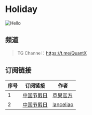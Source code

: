 
# Holiday

![Hello](https://github.com/Moli-X/Resources/raw/main/Icon/Image/Hello3.gif)

## 频道

 > TG Channel：<https://t.me/QuantX>

## 订阅链接

| 序号 | 订阅链接 | 作者 |
|------|----------|----------|
| 1    | [中国节假日](https://calendars.icloud.com/holidays/cn_zh.ics) | [苹果官方](https://discussionschinese.apple.com/docs/DOC-250008266) |
| 2    | [中国节假日](https://github.com/Moli-X/Calendar/raw/main/Holiday/HolidayCal.ics) | [lanceliao](https://github.com/lanceliao/china-holiday-calender) |

